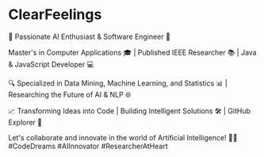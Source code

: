 # ClearFeelings


🚀 Passionate AI Enthusiast & Software Engineer 🤖

Master's in Computer Applications 🎓 | Published IEEE Researcher 📚 | Java & JavaScript Developer 💻

🔍 Specialized in Data Mining, Machine Learning, and Statistics 📊 | Researching the Future of AI & NLP 🌐

📈 Transforming Ideas into Code | Building Intelligent Solutions 🛠️ | GitHub Explorer 🚀

Let's collaborate and innovate in the world of Artificial Intelligence! 🤝✨ #CodeDreams #AIInnovator #ResearcherAtHeart
